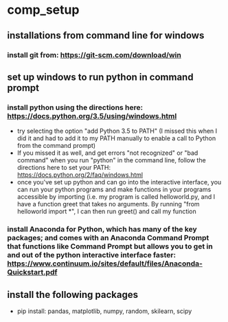 # comp_setup
## installations from command line for windows
### install git from: https://git-scm.com/download/win

## set up windows to run python in command prompt
### install python using the directions here: https://docs.python.org/3.5/using/windows.html 
  * try selecting the option "add Python 3.5 to PATH" (I missed this when I did it and had to add it to my PATH manually to enable a call to Python from the command prompt)
  * If you missed it as well, and get errors "not recognized" or "bad command" when you run "python" in the command line, follow the directions here to set your PATH: https://docs.python.org/2/faq/windows.html
  * once you've set up python and can go into the interactive interface, you can run your python programs and make functions in your programs accessible by importing (i.e. my program is called helloworld.py, and I have a function greet that takes no arguments. By running "from helloworld import *", I can then run greet() and call my function
  
### install Anaconda for Python, which has many of the key packages; and comes with an Anaconda Command Prompt that functions like Command Prompt but allows you to get in and out of the python interactive interface faster: https://www.continuum.io/sites/default/files/Anaconda-Quickstart.pdf
 

## install the following packages
  * pip install: pandas, matplotlib, numpy, random, skilearn, scipy
